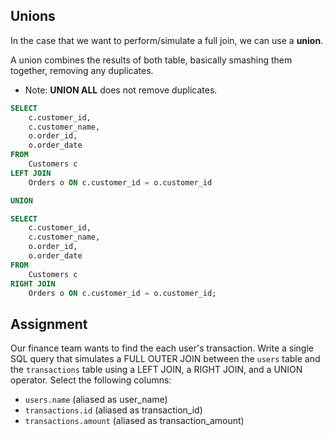 ## Unions

In the case that we want to perform/simulate a full join, we can use a **union**.

A union combines the results of both table, basically smashing them together, removing any duplicates.
* Note: **UNION ALL** does not remove duplicates.

```sql
SELECT
    c.customer_id,
    c.customer_name,
    o.order_id,
    o.order_date
FROM
    Customers c
LEFT JOIN
    Orders o ON c.customer_id = o.customer_id

UNION

SELECT
    c.customer_id,
    c.customer_name,
    o.order_id,
    o.order_date
FROM
    Customers c
RIGHT JOIN
    Orders o ON c.customer_id = o.customer_id;
```

## Assignment

Our finance team wants to find the each user's transaction. Write a single SQL query that simulates a FULL OUTER JOIN between the `users` table and the `transactions` table using a LEFT JOIN, a RIGHT JOIN, and a UNION operator. Select the following columns:

* `users.name` (aliased as user_name)
* `transactions.id` (aliased as transaction_id)
* `transactions.amount` (aliased as transaction_amount)
